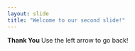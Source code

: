 ```yaml
---
layout: slide
title: "Welcome to our second slide!"
---
```

**Thank You**
Use the left arrow to go back!

